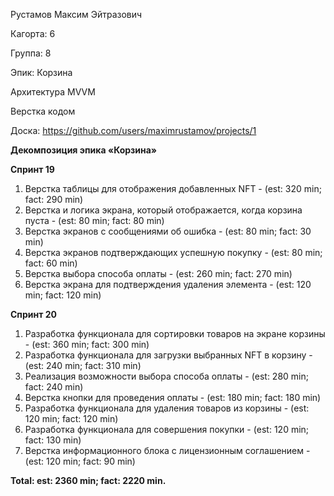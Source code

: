 Рустамов Максим Эйтразович

Кагорта: 6

Группа: 8

Эпик: Корзина

Архитектура MVVM

Верстка кодом

Доска: https://github.com/users/maximrustamov/projects/1

**Декомпозиция эпика «Корзина»**

**Спринт 19**

1. Верстка таблицы для отображения добавленных NFT - (est: 320 min; fact: 290 min)
2. Верстка и логика экрана, который отображается, когда корзина пуста - (est: 80 min; fact: 80 min)
3. Верстка экранов с сообщениями об ошибка - (est: 80 min; fact: 30 min)
4. Верстка экранов подтверждающих успешную покупку - (est: 80 min; fact: 60 min)
5. Верстка выбора способа оплаты - (est: 260 min; fact: 270 min)
6. Верстка экрана для подтверждения удаления элемента  - (est: 120 min; fact: 120 min)

**Спринт 20**

1. Разработка функционала для сортировки товаров на экране корзины  - (est: 360 min; fact: 300 min)
2. Разработка функционала для загрузки выбранных NFT в корзину - (est: 240 min; fact: 310 min)
3. Реализация возможности выбора способа оплаты - (est: 280 min; fact: 240 min)
4. Верстка кнопки для проведения оплаты - (est: 180 min; fact: 180 min)
5. Разработка функционала для удаления товаров из корзины - (est: 120 min; fact: 120 min)
6. Разработка функционала для совершения покупки - (est: 120 min; fact: 130 min)
7. Верстка информационного блока с лицензионным соглашением - (est: 120 min; fact: 90 min)


**Total: est: 2360 min; fact: 2220 min.**




